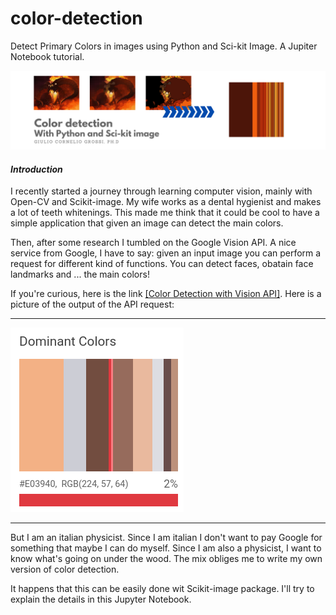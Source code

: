 # color-detection
Detect Primary Colors in images using Python and Sci-kit Image. A Jupiter Notebook tutorial.

<img src="images/Cover.png">

#### *Introduction*

I recently started a journey through learning computer vision, mainly with Open-CV and Scikit-image. My wife works as a dental hygienist and makes a lot of teeth whitenings. This made me think that it could be cool to have a simple application that given an image can detect the main colors.

Then, after some research I tumbled on the Google Vision API. A nice service from Google, I have to say: given an input image you can perform a request for different kind of functions. You can detect faces, obatain face landmarks and ... the main colors!

If you're curious, here is the link <a href="https://cloud.google.com/vision/docs/detecting-properties">[Color Detection with Vision API]</a>. Here is a picture of the output of the API request:

***
<img src="images/bali_colors.png">

***

But I am an italian physicist. Since I am italian I don't want to pay Google for something that maybe I can do myself. Since I am also a physicist, I want to know what's going on under the wood. The mix obliges me to write my own version of color detection. 

It happens that this can be easily done wit Scikit-image package. I'll try to explain the details in this Jupyter Notebook.
